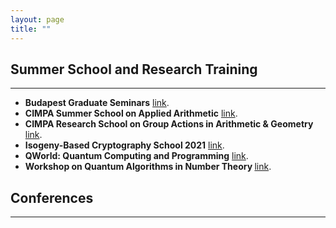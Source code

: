 ```yaml
---
layout: page
title: ""
---
```

## Summer School and Research Training
---
* <b>Budapest Graduate Seminars</b> [link](https://bgs.renyi.hu).
* <b>CIMPA Summer School on Applied Arithmetic</b> [link](https://susaan.inria.fr).
* <b>CIMPA Research School on Group Actions in Arithmetic & Geometry</b> [link](http://www.rnta.eu/Yogyakarta2020/appl.html).
* <b>Isogeny-Based Cryptography School 2021</b> [link](https://isogenyschool2020.co.uk/).
* <b>QWorld: Quantum Computing and Programming</b> [link](https://qworld.net/qcourse511-2/).
* <b>Workshop on Quantum Algorithms in Number Theory </b> [link](http://www.fields.utoronto.ca/activities/21-22/quantum-algorithms).

## Conferences
---

